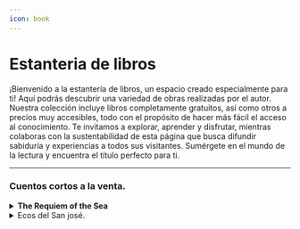 ```yaml
---
icon: book
---
```


# Estanteria de libros

¡Bienvenido a la estantería de libros, un espacio creado especialmente para ti! Aquí podrás descubrir una variedad de obras realizadas por el autor. Nuestra colección incluye libros completamente gratuitos, así como otros a precios muy accesibles, todo con el propósito de hacer más fácil el acceso al conocimiento. Te invitamos a explorar, aprender y disfrutar, mientras colaboras con la sustentabilidad de esta página que busca difundir sabiduría y experiencias a todos sus visitantes. Sumérgete en el mundo de la lectura y encuentra el título perfecto para ti.

***

### Cuentos cortos a la venta.

<details>

<summary><strong>The Requiem of the Sea</strong></summary>

We invite you to be part of the launch of a unique literary work: **"The Requiem of the Sea"**. This isn't just a short story; it's an immersive, poetic, and deeply emotional experience based on the legendary tragedy of the San José galleon. This product has been created with exceptional quality, from the narrative to the visual materials, to ensure that both you and your customers will be captivated.

![](../.gitbook/assets/coverENG.jpg)

Buy now---> [here](https://go.hotmart.com/Q100177044E)

</details>

<details>

<summary>Ecos del San josé.</summary>

El caos ruge. Los cañones truenan. El mar reclama el barco más poderoso de su tiempo. Pero en medio del naufragio, un hombre no busca salvarse, busca encontrarla a ella. Su rostro se revela "como mi muerte, pero también como mi vida". Una historia de amor que desafía el tiempo y la tragedia.

![](<../.gitbook/assets/Ecos del San Jose!.jpg>)

#### Promoción Especial: **Ecos del San José**

Descubre un relato donde el amor desafía las tormentas y la temporalidad. **"Ecos del San José"** no es solo un cuento, es una experiencia épica sumergida en la historia y la emoción. Perfecto para aquellos que buscan una narrativa que los transporte a épocas pasadas, donde el romance y el destino se entrelazan en un mar de incertidumbres y descubrimientos. Adquiere este título hoy y siente cada batida del océano y cada latido de un amor eterno. ¡No te lo pierdas! Adquiere tu copia ---> [AQUI!](https://go.hotmart.com/C100167402Y)

</details>
